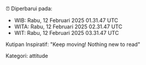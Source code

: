⏰ Diperbarui pada:
- WIB: Rabu, 12 Februari 2025 01.31.47 UTC
- WITA: Rabu, 12 Februari 2025 02.31.47 UTC
- WIT: Rabu, 12 Februari 2025 03.31.47 UTC

Kutipan Inspiratif:
"Keep moving! Nothing new to read"


Kategori: attitude

